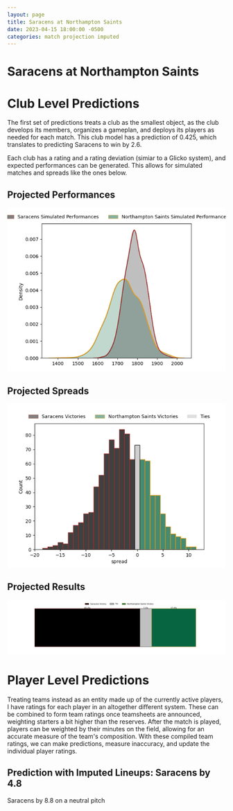 ```yaml
---  
layout: page  
title: Saracens at Northampton Saints  
date: 2023-04-15 18:00:00 -0500  
categories: match projection imputed  
---
```

# Saracens at Northampton Saints

# Club Level Predictions


The first set of predictions treats a club as the smallest object, as the club develops its members, organizes a gameplan, and deploys its players as needed for each match. This club model has a prediction of 0.425, which translates to predicting Saracens to win by 2.6.

Each club has a rating and a rating deviation (simiar to a Glicko system), and expected performances can be generated. This allows for simulated matches and spreads like the ones below.
## Projected Performances


![Projected Performances](plots/performances_2023-04-15-NorthamptonSaints-Saracens.png)
## Projected Spreads


![Projected Spreads](plots/spreads_2023-04-15-NorthamptonSaints-Saracens.png)
## Projected Results


![Projected Results](plots/resultbar_2023-04-15-NorthamptonSaints-Saracens.png)
# Player Level Predictions


Treating teams instead as an entity made up of the currently active players, I have ratings for each player in an altogether different system. These can be combined to form team ratings once teamsheets are announced, weighting starters a bit higher than the reserves. After the match is played, players can be weighted by their minutes on the field, allowing for an accurate measure of the team's composition. With these compiled team ratings, we can make predictions, measure inaccuracy, and update the individual player ratings.
## Prediction with Imputed Lineups: Saracens by 4.8


Saracens by 8.8 on a neutral pitch

